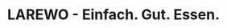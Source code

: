 ---
title: "LAREWO - Einfach. Gut. Essen."
url: /ilshofen/larewo-einfach-gut-essen/
shop: Supermarkt
---